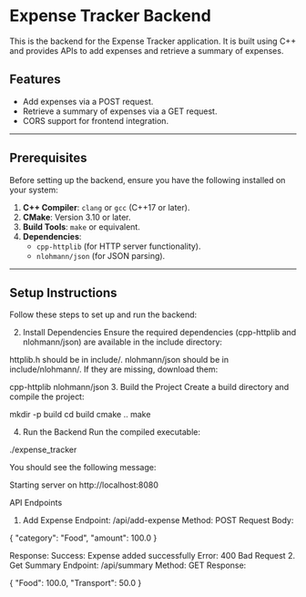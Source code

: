 # Expense Tracker Backend

This is the backend for the Expense Tracker application. It is built using C++ and provides APIs to add expenses and retrieve a summary of expenses.

## Features
- Add expenses via a POST request.
- Retrieve a summary of expenses via a GET request.
- CORS support for frontend integration.

---

## Prerequisites

Before setting up the backend, ensure you have the following installed on your system:
1. **C++ Compiler**: `clang` or `gcc` (C++17 or later).
2. **CMake**: Version 3.10 or later.
3. **Build Tools**: `make` or equivalent.
4. **Dependencies**:
   - `cpp-httplib` (for HTTP server functionality).
   - `nlohmann/json` (for JSON parsing).

---

## Setup Instructions

Follow these steps to set up and run the backend:

<!-- ### 1. Clone the Repository
Clone the project repository to your local machine:
```bash
git clone <repository-url>
cd backend -->

2. Install Dependencies
Ensure the required dependencies (cpp-httplib and nlohmann/json) are available in the include directory:

httplib.h should be in include/.
nlohmann/json should be in include/nlohmann/.
If they are missing, download them:

cpp-httplib
nlohmann/json
3. Build the Project
Create a build directory and compile the project:

mkdir -p build
cd build
cmake ..
make

4. Run the Backend
Run the compiled executable:

./expense_tracker

You should see the following message:

Starting server on http://localhost:8080

API Endpoints
1. Add Expense
Endpoint: /api/add-expense
Method: POST
Request Body:

{
    "category": "Food",
    "amount": 100.0
}

Response:
Success: Expense added successfully
Error: 400 Bad Request
2. Get Summary
Endpoint: /api/summary
Method: GET
Response:

{
    "Food": 100.0,
    "Transport": 50.0
}
